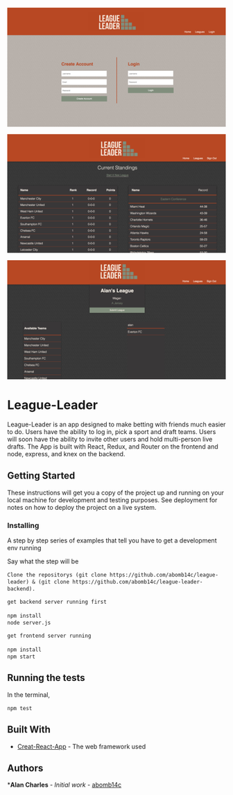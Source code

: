 ![Login Page](./src/assets/login.jpg)

![Landing Page](./src/assets/landing.jpg)

![Draft Page](./src/assets/draft-section.jpg)

# League-Leader

League-Leader is an app designed to make betting with friends much easier to do. Users have the ability to log in, pick a sport and draft teams. Users will soon have the ability to invite other users and hold multi-person live drafts. The App is built with React, Redux, and Router on the frontend and node, express, and knex on the backend. 



## Getting Started

These instructions will get you a copy of the project up and running on your local machine for development and testing purposes. See deployment for notes on how to deploy the project on a live system.


### Installing

A step by step series of examples that tell you have to get a development env running

Say what the step will be

```
Clone the repositorys (git clone https://github.com/abomb14c/league-leader) & (git clone https://github.com/abomb14c/league-leader-backend).
```
```
get backend server running first

npm install 
node server.js
```

```
get frontend server running

npm install
npm start
```

## Running the tests

In the terminal, 

```
npm test
```

## Built With

* [Creat-React-App](https://github.com/facebook/create-react-app) - The web framework used

## Authors

***Alan Charles** - *Initial work* - [abomb14c](https://github.com/abomb14c)
